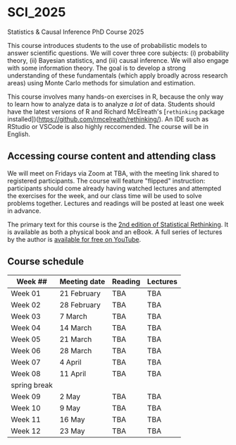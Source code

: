 # SCI_2025
Statistics &amp; Causal Inference PhD Course 2025

This course introduces students to the use of probabilistic models to answer scientific questions. We will cover three core subjects: (i) probability theory, (ii) Bayesian statistics, and (iii) causal inference. We will also engage with some information theory. The goal is to develop a strong understanding of these fundamentals (which apply broadly across research areas) using Monte Carlo methods for simulation and estimation.

This course involves many hands-on exercises in R, because the only way to learn how to analyze data is to analyze *a lot* of data. Students should have the latest versions of R and Richard McElreath's [`rethinking` package installed])(https://github.com/rmcelreath/rethinking/). An IDE such as RStudio or VSCode is also highly reccomended. The course will be in English.

## Accessing course content and attending class

We will meet on Fridays via Zoom at TBA, with the meeting link shared to registered participants. The course will feature "flipped" instruction: participants should come already having watched lectures and attempted the exercises for the week, and our class time will be used to solve problems together. Lectures and readings will be posted at least one week in advance.

The primary text for this course is the [2nd edition of Statistical Rethinking](https://github.com/rmcelreath/rethinking/). It is available as both a physical book and an eBook. A full series of lectures by the author is [available for free on YouTube](https://www.youtube.com/playlist?list=PLDcUM9US4XdMROZ57-OIRtIK0aOynbgZN).

## Course schedule

| Week ## | Meeting date | Reading | Lectures |
| ------- | -------------- | ------------- | ---------------------- |
| Week 01 | 21 February  | TBA | TBA
| Week 02 | 28 February  | TBA | TBA
| Week 03 | 7 March  | TBA | TBA
| Week 04 | 14 March  | TBA | TBA
| Week 05 | 21 March  | TBA | TBA
| Week 06 | 28 March  | TBA | TBA
| Week 07 | 4 April  | TBA | TBA
| Week 08 | 11 April  | TBA | TBA
| spring break |
| Week 09 | 2 May  | TBA | TBA
| Week 10 | 9 May  | TBA | TBA
| Week 11 | 16 May  | TBA | TBA
| Week 12 | 23 May  | TBA | TBA





